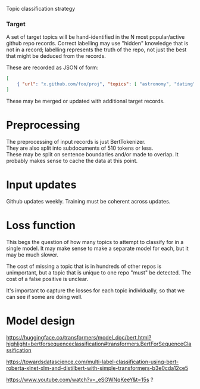 Topic classification strategy

### Target

A set of target topics will be hand-identified in the N most popular/active github repo records.
Correct labelling may use "hidden" knowledge that is not in a record; labelling represents the
truth of the repo, not just the best that might be deduced from the records.

These are recorded as JSON of form:
```json
[
    { "url": "x.github.com/foo/proj", "topics": [ "astronomy", "dating"]}
]
```

These may be merged or updated with additional target records.

# Preprocessing

The preprocessing of input records is just BertTokenizer.  
They are also split into subdocuments of 510 tokens or less.  
These may be split on sentence boundaries and/or made to overlap.
It probably makes sense to cache the data at this point.

# Input updates

Github updates weekly.  Training must be coherent across updates.  

# Loss function

This begs the question of how many topics to attempt to classify for in a single model.  It may make sense to make a separate model for each, but it may be much slower. 

The cost of missing a topic that is in hundreds of other repos is unimportant, but a topic that is unique to one repo "must" be detected.
The cost of a false positive is unclear.

It's important to capture the losses for each topic individually, so that we can see if some are doing well.

# Model design

https://huggingface.co/transformers/model_doc/bert.html?highlight=bertforsequenceclassification#transformers.BertForSequenceClassification

https://towardsdatascience.com/multi-label-classification-using-bert-roberta-xlnet-xlm-and-distilbert-with-simple-transformers-b3e0cda12ce5

https://www.youtube.com/watch?v=_eSGWNqKeeY&t=15s
?

